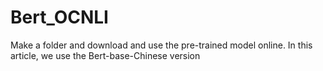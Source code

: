 # Bert_OCNLI

Make a folder and download and use the pre-trained model online. In this article, we use the Bert-base-Chinese version
